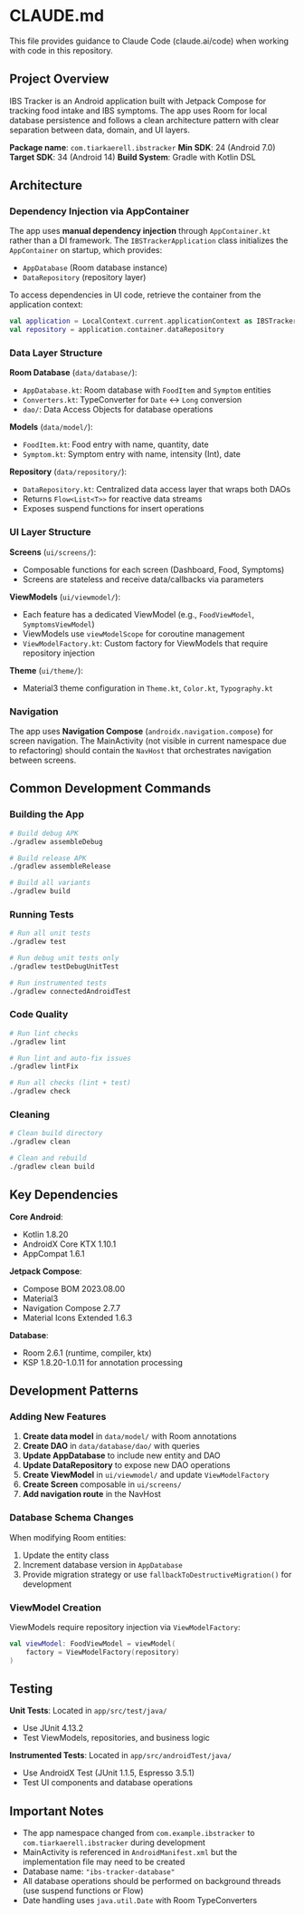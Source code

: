 # CLAUDE.md

This file provides guidance to Claude Code (claude.ai/code) when working with code in this repository.

## Project Overview

IBS Tracker is an Android application built with Jetpack Compose for tracking food intake and IBS symptoms. The app uses Room for local database persistence and follows a clean architecture pattern with clear separation between data, domain, and UI layers.

**Package name**: `com.tiarkaerell.ibstracker`
**Min SDK**: 24 (Android 7.0)
**Target SDK**: 34 (Android 14)
**Build System**: Gradle with Kotlin DSL

## Architecture

### Dependency Injection via AppContainer

The app uses **manual dependency injection** through `AppContainer.kt` rather than a DI framework. The `IBSTrackerApplication` class initializes the `AppContainer` on startup, which provides:
- `AppDatabase` (Room database instance)
- `DataRepository` (repository layer)

To access dependencies in UI code, retrieve the container from the application context:
```kotlin
val application = LocalContext.current.applicationContext as IBSTrackerApplication
val repository = application.container.dataRepository
```

### Data Layer Structure

**Room Database** (`data/database/`):
- `AppDatabase.kt`: Room database with `FoodItem` and `Symptom` entities
- `Converters.kt`: TypeConverter for `Date` ↔ `Long` conversion
- `dao/`: Data Access Objects for database operations

**Models** (`data/model/`):
- `FoodItem.kt`: Food entry with name, quantity, date
- `Symptom.kt`: Symptom entry with name, intensity (Int), date

**Repository** (`data/repository/`):
- `DataRepository.kt`: Centralized data access layer that wraps both DAOs
- Returns `Flow<List<T>>` for reactive data streams
- Exposes suspend functions for insert operations

### UI Layer Structure

**Screens** (`ui/screens/`):
- Composable functions for each screen (Dashboard, Food, Symptoms)
- Screens are stateless and receive data/callbacks via parameters

**ViewModels** (`ui/viewmodel/`):
- Each feature has a dedicated ViewModel (e.g., `FoodViewModel`, `SymptomsViewModel`)
- ViewModels use `viewModelScope` for coroutine management
- `ViewModelFactory.kt`: Custom factory for ViewModels that require repository injection

**Theme** (`ui/theme/`):
- Material3 theme configuration in `Theme.kt`, `Color.kt`, `Typography.kt`

### Navigation

The app uses **Navigation Compose** (`androidx.navigation.compose`) for screen navigation. The MainActivity (not visible in current namespace due to refactoring) should contain the `NavHost` that orchestrates navigation between screens.

## Common Development Commands

### Building the App
```bash
# Build debug APK
./gradlew assembleDebug

# Build release APK
./gradlew assembleRelease

# Build all variants
./gradlew build
```

### Running Tests
```bash
# Run all unit tests
./gradlew test

# Run debug unit tests only
./gradlew testDebugUnitTest

# Run instrumented tests
./gradlew connectedAndroidTest
```

### Code Quality
```bash
# Run lint checks
./gradlew lint

# Run lint and auto-fix issues
./gradlew lintFix

# Run all checks (lint + test)
./gradlew check
```

### Cleaning
```bash
# Clean build directory
./gradlew clean

# Clean and rebuild
./gradlew clean build
```

## Key Dependencies

**Core Android**:
- Kotlin 1.8.20
- AndroidX Core KTX 1.10.1
- AppCompat 1.6.1

**Jetpack Compose**:
- Compose BOM 2023.08.00
- Material3
- Navigation Compose 2.7.7
- Material Icons Extended 1.6.3

**Database**:
- Room 2.6.1 (runtime, compiler, ktx)
- KSP 1.8.20-1.0.11 for annotation processing

## Development Patterns

### Adding New Features

1. **Create data model** in `data/model/` with Room annotations
2. **Create DAO** in `data/database/dao/` with queries
3. **Update AppDatabase** to include new entity and DAO
4. **Update DataRepository** to expose new DAO operations
5. **Create ViewModel** in `ui/viewmodel/` and update `ViewModelFactory`
6. **Create Screen** composable in `ui/screens/`
7. **Add navigation route** in the NavHost

### Database Schema Changes

When modifying Room entities:
1. Update the entity class
2. Increment database version in `AppDatabase`
3. Provide migration strategy or use `fallbackToDestructiveMigration()` for development

### ViewModel Creation

ViewModels require repository injection via `ViewModelFactory`:
```kotlin
val viewModel: FoodViewModel = viewModel(
    factory = ViewModelFactory(repository)
)
```

## Testing

**Unit Tests**: Located in `app/src/test/java/`
- Use JUnit 4.13.2
- Test ViewModels, repositories, and business logic

**Instrumented Tests**: Located in `app/src/androidTest/java/`
- Use AndroidX Test (JUnit 1.1.5, Espresso 3.5.1)
- Test UI components and database operations

## Important Notes

- The app namespace changed from `com.example.ibstracker` to `com.tiarkaerell.ibstracker` during development
- MainActivity is referenced in `AndroidManifest.xml` but the implementation file may need to be created
- Database name: `"ibs-tracker-database"`
- All database operations should be performed on background threads (use suspend functions or Flow)
- Date handling uses `java.util.Date` with Room TypeConverters
